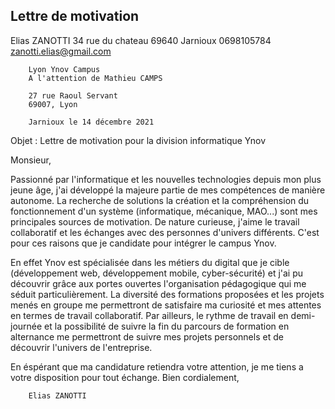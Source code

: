 ## Lettre de motivation

Elias ZANOTTI
34 rue du chateau 69640 Jarnioux 
0698105784
zanotti.elias@gmail.com


        Lyon Ynov Campus
        A l'attention de Mathieu CAMPS 

        27 rue Raoul Servant
        69007, Lyon

        Jarnioux le 14 décembre 2021
        

Objet : Lettre de motivation pour la division informatique Ynov

Monsieur,

Passionné par l'informatique et les nouvelles technologies depuis mon plus jeune âge, j'ai développé la majeure partie de mes compétences de manière autonome. 
La recherche de solutions la création et la compréhension du fonctionnement d'un système (informatique, mécanique, MAO...) sont mes principales sources de motivation.
De nature curieuse, j'aime le travail collaboratif et les échanges avec des personnes d'univers différents.
C'est pour ces raisons que je candidate pour intégrer le campus Ynov. 

En effet Ynov est spécialisée dans les métiers du digital que je cible (développement web, développement mobile, cyber-sécurité) et j'ai pu découvrir grâce aux portes ouvertes l'organisation pédagogique qui me séduit particulièrement. 
La diversité des formations proposées et les projets menés en groupe me permettront de satisfaire ma curiosité et mes attentes en termes de travail collaboratif.
Par ailleurs, le rythme de travail en demi-journée et la possibilité de suivre la fin du parcours de formation en alternance me permettront de suivre mes projets personnels et de découvrir l'univers de l'entreprise.

En éspérant que ma candidature retiendra votre attention, je me tiens a votre disposition pour tout échange.
Bien cordialement, 

        Elias ZANOTTI 

